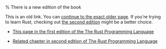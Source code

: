 % There is a new edition of the book

This is an old link. You can [continue to the exact older page][1].
If you're trying to learn Rust, checking out [the second edition][2] might be a better choice.

* [This page in the first edition of the The Rust Programming Language][1]

* [Related chapter in second edition of The Rust Programming Language][2]


[1]: first-edition/guessing-game.html
[2]: second-edition/ch02-00-guessing-game-tutorial.html
